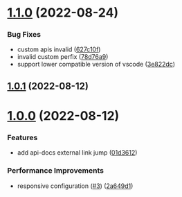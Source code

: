 # [1.1.0](https://github.com/IDuxFE/idux-coder/compare/v1.0.1...v1.1.0) (2022-08-24)


### Bug Fixes

* custom apis invalid ([627c10f](https://github.com/IDuxFE/idux-coder/commit/627c10f159ad9915a3c0e3fc7204963a70d66ca3))
* invalid custom perfix ([78d76a9](https://github.com/IDuxFE/idux-coder/commit/78d76a9a1182eda3bf3b9ad45485d9b1589644d8))
* support lower compatible version of vscode ([3e822dc](https://github.com/IDuxFE/idux-coder/commit/3e822dc572f4a510671639c51ef1f507ecfde338))



## [1.0.1](https://github.com/IDuxFE/idux-coder/compare/v1.0.0...v1.0.1) (2022-08-12)



# [1.0.0](https://github.com/IDuxFE/idux-coder/compare/01d361256cb139c0f404cd049ecb59eba0f19f0c...v1.0.0) (2022-08-12)


### Features

* add api-docs external link jump ([01d3612](https://github.com/IDuxFE/idux-coder/commit/01d361256cb139c0f404cd049ecb59eba0f19f0c))


### Performance Improvements

* responsive configuration ([#3](https://github.com/IDuxFE/idux-coder/issues/3)) ([2a649d1](https://github.com/IDuxFE/idux-coder/commit/2a649d1ebf1e5c110e57a5f467d024eaf8b9902c))



